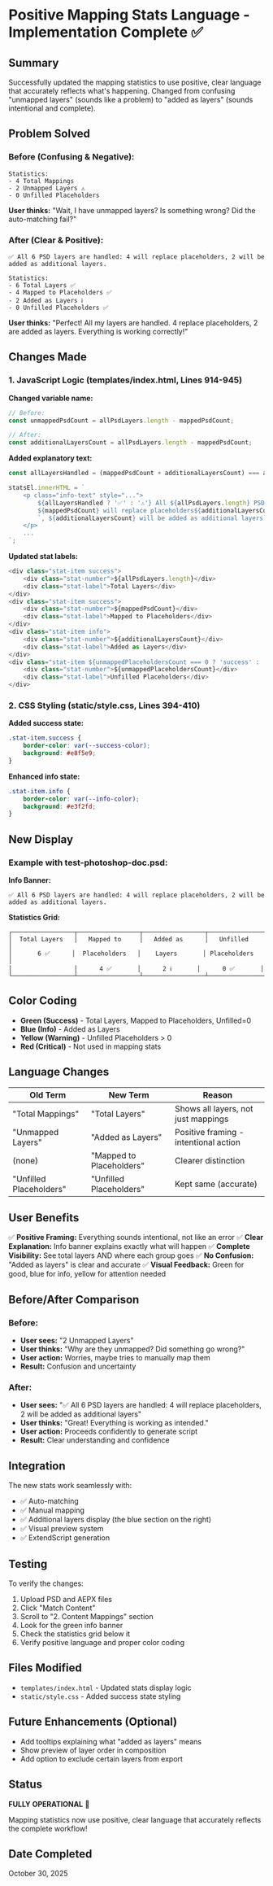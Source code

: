 # Positive Mapping Stats Language - Implementation Complete ✅

## Summary
Successfully updated the mapping statistics to use positive, clear language that accurately reflects what's happening. Changed from confusing "unmapped layers" (sounds like a problem) to "added as layers" (sounds intentional and complete).

## Problem Solved

### Before (Confusing & Negative):
```
Statistics:
- 4 Total Mappings
- 2 Unmapped Layers ⚠️
- 0 Unfilled Placeholders
```

**User thinks:** "Wait, I have unmapped layers? Is something wrong? Did the auto-matching fail?"

### After (Clear & Positive):
```
✅ All 6 PSD layers are handled: 4 will replace placeholders, 2 will be added as additional layers.

Statistics:
- 6 Total Layers ✅
- 4 Mapped to Placeholders ✅
- 2 Added as Layers ℹ️
- 0 Unfilled Placeholders ✅
```

**User thinks:** "Perfect! All my layers are handled. 4 replace placeholders, 2 are added as layers. Everything is working correctly!"

## Changes Made

### 1. JavaScript Logic (templates/index.html, Lines 914-945)

**Changed variable name:**
```javascript
// Before:
const unmappedPsdCount = allPsdLayers.length - mappedPsdCount;

// After:
const additionalLayersCount = allPsdLayers.length - mappedPsdCount;
```

**Added explanatory text:**
```javascript
const allLayersHandled = (mappedPsdCount + additionalLayersCount) === allPsdLayers.length;

statsEl.innerHTML = `
    <p class="info-text" style="...">
        ${allLayersHandled ? '✅' : '⚠️'} All ${allPsdLayers.length} PSD layers are handled:
        ${mappedPsdCount} will replace placeholders${additionalLayersCount > 0 ?
        `, ${additionalLayersCount} will be added as additional layers` : ''}.
    </p>
    ...
`;
```

**Updated stat labels:**
```javascript
<div class="stat-item success">
    <div class="stat-number">${allPsdLayers.length}</div>
    <div class="stat-label">Total Layers</div>
</div>
<div class="stat-item success">
    <div class="stat-number">${mappedPsdCount}</div>
    <div class="stat-label">Mapped to Placeholders</div>
</div>
<div class="stat-item info">
    <div class="stat-number">${additionalLayersCount}</div>
    <div class="stat-label">Added as Layers</div>
</div>
<div class="stat-item ${unmappedPlaceholdersCount === 0 ? 'success' : 'warning'}">
    <div class="stat-number">${unmappedPlaceholdersCount}</div>
    <div class="stat-label">Unfilled Placeholders</div>
</div>
```

### 2. CSS Styling (static/style.css, Lines 394-410)

**Added success state:**
```css
.stat-item.success {
    border-color: var(--success-color);
    background: #e8f5e9;
}
```

**Enhanced info state:**
```css
.stat-item.info {
    border-color: var(--info-color);
    background: #e3f2fd;
}
```

## New Display

### Example with test-photoshop-doc.psd:

**Info Banner:**
```
✅ All 6 PSD layers are handled: 4 will replace placeholders, 2 will be added as additional layers.
```

**Statistics Grid:**
```
┌─────────────────┬─────────────────┬─────────────────┬─────────────────┐
│  Total Layers   │   Mapped to     │   Added as      │   Unfilled      │
│       6 ✅      │  Placeholders   │    Layers       │ Placeholders    │
│                 │      4 ✅       │      2 ℹ️       │      0 ✅       │
└─────────────────┴─────────────────┴─────────────────┴─────────────────┘
```

## Color Coding

- **Green (Success)** - Total Layers, Mapped to Placeholders, Unfilled=0
- **Blue (Info)** - Added as Layers
- **Yellow (Warning)** - Unfilled Placeholders > 0
- **Red (Critical)** - Not used in mapping stats

## Language Changes

| Old Term | New Term | Reason |
|----------|----------|---------|
| "Total Mappings" | "Total Layers" | Shows all layers, not just mappings |
| "Unmapped Layers" | "Added as Layers" | Positive framing - intentional action |
| (none) | "Mapped to Placeholders" | Clearer distinction |
| "Unfilled Placeholders" | "Unfilled Placeholders" | Kept same (accurate) |

## User Benefits

✅ **Positive Framing:** Everything sounds intentional, not like an error
✅ **Clear Explanation:** Info banner explains exactly what will happen
✅ **Complete Visibility:** See total layers AND where each group goes
✅ **No Confusion:** "Added as layers" is clear and accurate
✅ **Visual Feedback:** Green for good, blue for info, yellow for attention needed

## Before/After Comparison

### Before:
- **User sees:** "2 Unmapped Layers"
- **User thinks:** "Why are they unmapped? Did something go wrong?"
- **User action:** Worries, maybe tries to manually map them
- **Result:** Confusion and uncertainty

### After:
- **User sees:** "✅ All 6 PSD layers are handled: 4 will replace placeholders, 2 will be added as additional layers"
- **User thinks:** "Great! Everything is working as intended."
- **User action:** Proceeds confidently to generate script
- **Result:** Clear understanding and confidence

## Integration

The new stats work seamlessly with:
- ✅ Auto-matching
- ✅ Manual mapping
- ✅ Additional layers display (the blue section on the right)
- ✅ Visual preview system
- ✅ ExtendScript generation

## Testing

To verify the changes:
1. Upload PSD and AEPX files
2. Click "Match Content"
3. Scroll to "2. Content Mappings" section
4. Look for the green info banner
5. Check the statistics grid below it
6. Verify positive language and proper color coding

## Files Modified
- `templates/index.html` - Updated stats display logic
- `static/style.css` - Added success state styling

## Future Enhancements (Optional)
- Add tooltips explaining what "added as layers" means
- Show preview of layer order in composition
- Add option to exclude certain layers from export

## Status
**FULLY OPERATIONAL** 🎉

Mapping statistics now use positive, clear language that accurately reflects the complete workflow!

## Date Completed
October 30, 2025
